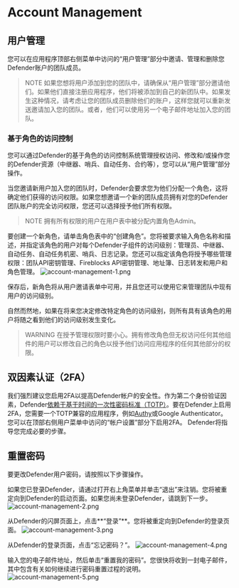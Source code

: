 # Account Management

## 用户管理
您可以在应用程序顶部右侧菜单中访问的“用户管理”部分中邀请、管理和删除您Defender账户的团队成员。

>NOTE
如果您想将用户添加到您的团队中，请确保从“用户管理”部分邀请他们。如果他们直接注册应用程序，他们将被添加到自己的新团队中。如果发生这种情况，请考虑让您的团队成员删除他们的账户，这样您就可以重新发送邀请加入您的团队。或者，他们可以使用另一个电子邮件地址加入您的团队。

### 基于角色的访问控制

您可以通过Defender的基于角色的访问控制系统管理授权访问、修改和/或操作您的Defender资源（中继器、哨兵、自动任务、合约等），您可以从“用户管理”部分操作。

当您邀请新用户加入您的团队时，Defender会要求您为他们分配一个角色，这将确定他们获得的访问权限。如果您想邀请一个新的团队成员拥有对您的Defender团队账户的完全访问权限，您还可以选择授予他们所有权限。

>NOTE
拥有所有权限的用户在用户表中被分配内置角色Admin。

要创建一个新角色，请单击角色表中的“创建角色”。您将被要求输入角色名称和描述，并指定该角色的用户对每个Defender子组件的访问级别：管理员、中继器、自动任务、自动任务机密、哨兵、日志记录。您还可以指定该角色将授予哪些管理权限：团队API密钥管理、Fireblocks API密钥管理、地址簿、日志转发和用户和角色管理。
![account-management-1.png](img/account-management-1.png)

保存后，新角色将从用户邀请表单中可用，并且您还可以使用它来管理团队中现有用户的访问级别。

自然而然地，如果在将来您决定修改特定角色的访问级别，则所有具有该角色的用户将随之看到他们的访问级别发生变化。

>WARNING
在授予管理权限时要小心。拥有修改角色但无权访问任何其他组件的用户可以修改自己的角色以授予他们访问应用程序的任何其他部分的权限。

## 双因素认证（2FA）
我们强烈建议您启用2FA以提高Defender帐户的安全性。作为第二个身份验证因素，Defender[依赖于基于时间的一次性密码标准（TOTP）](https://en.wikipedia.org/wiki/Time-based_One-time_Password_algorithm)。要在Defender上启用2FA，您需要一个TOTP兼容的应用程序，例如[Authy](https://authy.com/)或Google Authenticator。您可以在顶部右侧用户菜单中访问的“帐户设置”部分下启用2FA。 Defender将指导您完成必要的步骤。

## 重置密码
要更改Defender用户密码，请按照以下步骤操作。

如果您已登录Defender，请通过打开右上角菜单并单击“退出”来注销。您将被重定向到Defender的启动页面。如果您尚未登录Defender，请跳到下一步。
![account-management-2.png](img/account-management-2.png)

从Defender的闪屏页面上，点击**“登录”**。您将被重定向到Defender的登录页面。
![account-management-3.png](img/account-management-3.png)

从Defender的登录页面，点击“忘记密码？”。
![account-management-4.png](img/account-management-4.png)

输入您的电子邮件地址，然后单击“重置我的密码”。您很快将收到一封电子邮件，其中包含有关如何继续进行密码重置过程的说明。
![account-management-5.png](img/account-management-5.png)
